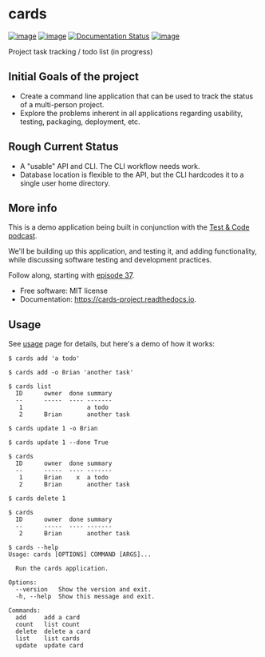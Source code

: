 cards
=====

[![image](https://img.shields.io/pypi/v/cards.svg)](https://pypi.python.org/pypi/cards)
[![image](https://github.com/okken/cards/workflows/CI/badge.svg?branch=master)](https://github.com/okken/cards/actions?workflow=CI)
[![Documentation Status](https://readthedocs.org/projects/cards-project/badge/?version=latest)](https://cards-project.readthedocs.io/en/latest/?badge=latest)
[![image](https://codecov.io/gh/okken/cards/branch/master/graph/badge.svg)](https://codecov.io/gh/okken/cards)

Project task tracking / todo list (in progress)

Initial Goals of the project
----------------------------

-   Create a command line application that can be used to track the
    status of a multi-person project.
-   Explore the problems inherent in all applications regarding
    usability, testing, packaging, deployment, etc.

Rough Current Status
--------------------

-   A \"usable\" API and CLI. The CLI workflow needs work.
-   Database location is flexible to the API, but the CLI hardcodes it
    to a single user home directory.

More info
---------

This is a demo application being built in conjunction with the [Test &
Code podcast](http://testandcode.com).

We\'ll be building up this application, and testing it, and adding
functionality, while discussing software testing and development
practices.

Follow along, starting with [episode 37](http://testandcode.com/37).

-   Free software: MIT license
-   Documentation: <https://cards-project.readthedocs.io>.

Usage
-----

See [usage](https://cards-project.readthedocs.io/en/latest/usage/) page
for details, but here\'s a demo of how it works:

    $ cards add 'a todo'

    $ cards add -o Brian 'another task'

    $ cards list
      ID      owner  done summary
      --      -----  ---- -------
       1                  a todo
       2      Brian       another task

    $ cards update 1 -o Brian

    $ cards update 1 --done True

    $ cards
      ID      owner  done summary
      --      -----  ---- -------
       1      Brian    x  a todo
       2      Brian       another task

    $ cards delete 1

    $ cards
      ID      owner  done summary
      --      -----  ---- -------
       2      Brian       another task

    $ cards --help
    Usage: cards [OPTIONS] COMMAND [ARGS]...

      Run the cards application.

    Options:
      --version   Show the version and exit.
      -h, --help  Show this message and exit.

    Commands:
      add     add a card
      count   list count
      delete  delete a card
      list    list cards
      update  update card
